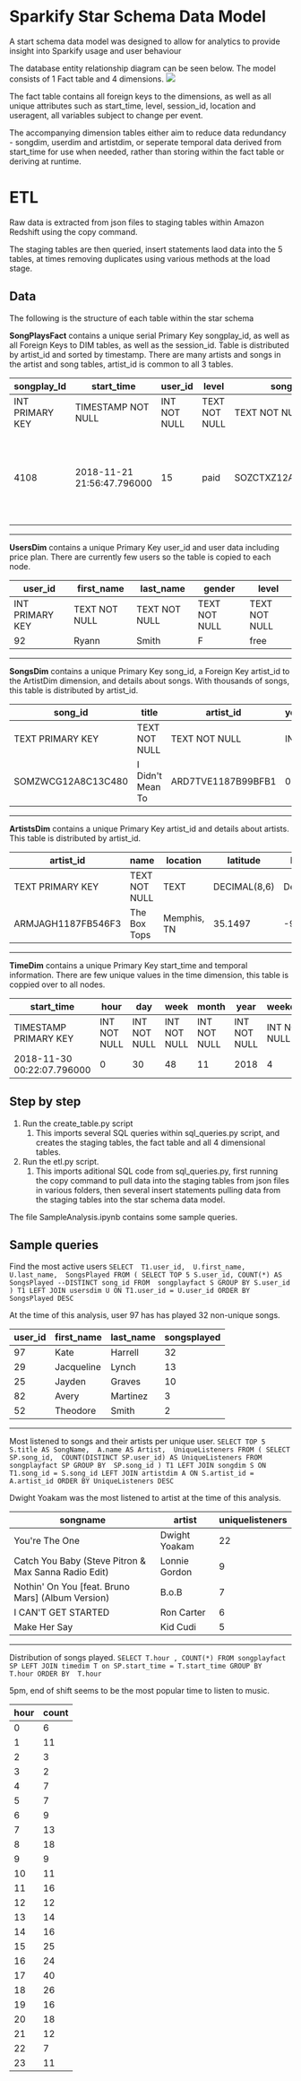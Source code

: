 # Sparkify Star Schema Data Model

A start schema data model was designed to allow for analytics to provide insight into Sparkify usage and user behaviour 

The database entity relationship diagram can be seen below. The model consists of 1 Fact table and 4 dimensions. 
![](SparkifyERD.png)

The fact table contains all foreign keys to the dimensions, as well as all unique attributes such as start_time, level, session_id, location and useragent, all variables subject to change per event. 

The accompanying dimension tables either aim to reduce data redundancy - songdim, userdim and artistdim, or seperate temporal data derived from start_time for use when needed, rather than storing within the fact table or deriving at runtime. 

# ETL

Raw data is extracted from json files to staging tables within Amazon Redshift using the copy command. 

The staging tables are then queried, insert statements laod data into the 5 tables, at times removing duplicates using various methods at the load stage.

## Data 

The following is the structure of each table within the star schema

**SongPlaysFact** contains a unique serial Primary Key songplay_id, as well as all Foreign Keys to DIM tables, as well as the session_id.
Table is distributed by artist_id and sorted by timestamp. There are many artists and songs in the artist and song tables, artist_id is common to all 3 tables. 

songplay_Id|start_time|user_id|level|song_id|artist_id|session_id|location|user_agent
-----------|----------|-------|-----|-------|---------|----------|--------|---------
INT PRIMARY KEY|TIMESTAMP NOT NULL|INT NOT NULL|TEXT NOT NULL|TEXT NOT NULL|TEXT NOT NULL|INT NOT NULL|TEXT NOT NULL|TEXT NOT NULL
4108|2018-11-21 21:56:47.796000|15|paid|SOZCTXZ12AB0182364|AR5KOSW1187FB35FF4|818|Chicago-Naperville-Elgin, IL-IN-WI|"Mozilla/5.0 (X11; Linux x86_64) AppleWebKit/537.36 (KHTML, like Gecko) Ubuntu Chromium/36.0.1985.125 Chrome/36.0.1985.125 Safari/537.36"
   
<hr>
    
**UsersDim** contains a unique Primary Key user_id and user data including price plan.
There are currently few users so the table is copied to each node. 

user_id|first_name|last_name|gender|level
-------|----------|---------|------|-----
INT PRIMARY KEY|TEXT NOT NULL|TEXT NOT NULL|TEXT NOT NULL|TEXT NOT NULL
92|Ryann|Smith|F|free
    
<hr>
    
**SongsDim** contains a unique Primary Key song_id, a Foreign Key artist_id to the ArtistDim dimension, and details about songs.
With thousands of songs, this table is distributed by artist_id. 

song_id|title|artist_id|year|duration
-------|-----|---------|----|--------
TEXT PRIMARY KEY|TEXT NOT NULL|TEXT NOT NULL|INT|decimal(10, 5) NOT NULL
SOMZWCG12A8C13C480|I Didn't Mean To|ARD7TVE1187B99BFB1|0|218.93179
    
<hr>
    
**ArtistsDim** contains a unique Primary Key artist_id and details about artists. 
This table is distributed by artist_id.

artist_id|name|location|latitude|longitude
---------|----|--------|--------|-------
TEXT PRIMARY KEY|TEXT NOT NULL|TEXT|DECIMAL(8,6)|Decimal(9,6)
ARMJAGH1187FB546F3|The Box Tops|Memphis, TN|35.1497|-90.0489
    
<hr>
    
**TimeDim** contains a unique Primary Key start_time and temporal information.
There are few unique values in the time dimension, this table is coppied over to all nodes. 

start_time|hour|day|week|month|year|weekday
----------|----|---|----|-----|----|-------
TIMESTAMP PRIMARY KEY|INT NOT NULL|INT NOT NULL|INT NOT NULL|INT NOT NULL|INT NOT NULL|INT NOT NULL
2018-11-30 00:22:07.796000|0|30|48|11|2018|4

## Step by step

1. Run the create_table.py script
    1. This imports several SQL queries within sql_queries.py script, and creates the staging tables, the fact table and all 4 dimensional tables. 
2. Run the etl.py script. 
    1. This imports aditional SQL code from sql_queries.py, first running the copy command to pull data into the staging tables from json files in various folders, then several insert statements pulling data from the staging tables into the star schema data model. 

The file SampleAnalysis.ipynb contains some sample queries.
    
## Sample queries

Find the most active users
`SELECT 
    T1.user_id, 
    U.first_name, 
    U.last_name, 
    SongsPlayed
FROM (
    SELECT TOP 5
        S.user_id,
        COUNT(*) AS SongsPlayed --DISTINCT song_id
    FROM 
        songplayfact S
    GROUP BY
        S.user_id
    ) T1
    LEFT JOIN usersdim U ON T1.user_id = U.user_id
ORDER BY
    SongsPlayed DESC`
    
At the time of this analysis, user 97 has has played 32 non-unique songs. 

user_id|first_name|last_name|songsplayed
-------|----------|---------|-----------
97|Kate|Harrell|32
29|Jacqueline|Lynch|13
25|Jayden|Graves|10
82|Avery|Martinez|3
52|Theodore|Smith|2
    
____

    
Most listened to songs and their artists per unique user. 
`SELECT TOP 5
    S.title AS SongName, 
    A.name AS Artist, 
    UniqueListeners
FROM (
    SELECT
        SP.song_id, 
        COUNT(DISTINCT SP.user_id) AS UniqueListeners
    FROM
        songplayfact SP
    GROUP BY 
        SP.song_id
    ) T1
    LEFT JOIN songdim S ON T1.song_id = S.song_id
    LEFT JOIN artistdim A ON S.artist_id = A.artist_id
ORDER BY
    UniqueListeners DESC`
    
Dwight Yoakam was the most listened to artist at the time of this analysis. 
    
songname|artist|uniquelisteners
--------|------|---------------
You're The One|Dwight Yoakam|22
Catch You Baby (Steve Pitron & Max Sanna Radio Edit)|Lonnie Gordon|9
Nothin' On You [feat. Bruno Mars] (Album Version)|B.o.B|7
I CAN'T GET STARTED|Ron Carter|6
Make Her Say|Kid Cudi|5
    
___

Distribution of songs played.
`SELECT
    T.hour
    , COUNT(*)
FROM
    songplayfact SP
    LEFT JOIN timedim T on SP.start_time = T.start_time
GROUP BY 
    T.hour
ORDER BY 
    T.hour`
    
5pm, end of shift seems to be the most popular time to listen to music. 
    
hour|count
----|----
0|6
1|11
2|3
3|2
4|7
5|7
6|9
7|13
8|18
9|9
10|11
11|16
12|12
13|14
14|16
15|25
16|24
17|40
18|26
19|16
20|18
21|12
22|7
23|11